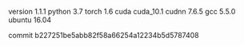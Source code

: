 version 1.1.1
python 3.7
torch 1.6
cuda cuda_10.1
cudnn 7.6.5
gcc 5.5.0
ubuntu 16.04

commit b227251be5abb82f58a66254a12234b5d5787408